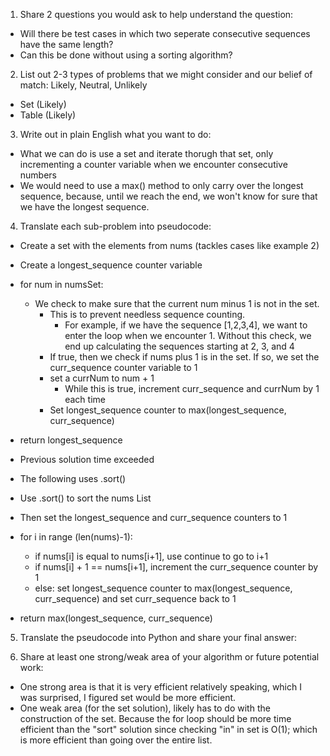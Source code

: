 1. Share 2 questions you would ask to help understand the question:
- Will there be test cases in which two seperate consecutive sequences have the same length?
- Can this be done without using a sorting algorithm?

2. List out 2-3 types of problems that we might consider and our belief of match: Likely, Neutral, Unlikely
- Set (Likely)
- Table (Likely)
  
3. Write out in plain English what you want to do: 
- What we can do is use a set and iterate thorugh that set, only incrementing a counter variable when we encounter consecutive numbers
- We would need to use a max() method to only carry over the longest sequence, because, until we reach the end, we won't know for sure that we have the longest sequence. 

4. Translate each sub-problem into pseudocode:
- Create a set with the elements from nums (tackles cases like example 2)
- Create a longest_sequence counter variable
- for num in numsSet:
    - We check to make sure that the current num minus 1 is not in the set. 
        - This is to prevent needless sequence counting.
            - For example, if we have the sequence [1,2,3,4], we want to enter the loop when we encounter 1. Without this check, we end up calculating the sequences starting at 2, 3, and 4
        - If true, then we check if nums plus 1 is in the set. If so, we set the curr_sequence counter variable to 1
        - set a currNum to num + 1
            - While this is true, increment curr_sequence and currNum by 1 each time
        - Set longest_sequence counter to max(longest_sequence, curr_sequence)
- return longest_sequence

- Previous solution time exceeded
- The following uses .sort()

- Use .sort() to sort the nums List
- Then set the longest_sequence and curr_sequence counters to 1
- for i in range (len(nums)-1):
    - if nums[i] is equal to nums[i+1], use continue to go to i+1
    - if nums[i] + 1 == nums[i+1], increment the curr_sequence counter by 1 
    - else: set longest_sequence counter to max(longest_sequence, curr_sequence) and set curr_sequence back to 1
- return max(longest_sequence, curr_sequence) 

5. Translate the pseudocode into Python and share your final answer:
  <!-- class Solution:
    def longestConsecutive(self, nums: List[int]) -> int:
        if not nums:
            return 0

        nums.sort()

        longest_sequence : int = 1
        curr_sequence : int = 1

        for i in range(len(nums)-1):
            if nums[i] == nums[i+1] : continue
            if nums[i] + 1 == nums[i+1]:
                curr_sequence += 1
            else:
                longest_sequence = max(longest_sequence, curr_sequence)
                curr_sequence = 1
        return max(curr_sequence, longest_sequence)
 -->

6. Share at least one strong/weak area of your algorithm or future potential work:
- One strong area is that it is very efficient relatively speaking, which I was surprised, I figured set would be more efficient. 
- One weak area (for the set solution), likely has to do with the construction of the set. Because the for loop should be more time efficient than the "sort" solution since checking "in" in set is O(1); which is more efficient than going over the entire list. 